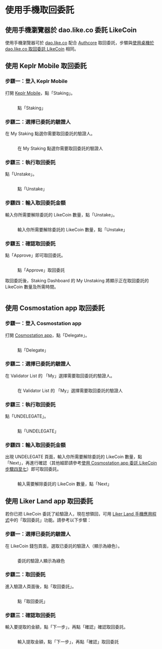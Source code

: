 # 使用手機取回委託

## 使用手機瀏覽器於 dao.like.co 委託 LikeCoin <a href="#delegate-via-dao.like.co" id="delegate-via-dao.like.co"></a>

使用手機瀏覽器可於 [dao.like.co](https://dao.like.co/) 配合 [Authcore](../../../user-guide/liker-id/register/) 取回委託，步驟與[使用桌機於 dao.like.co 取回委託 LikeCoin](on-desktop.md#undelegate-via-dao.like.co) 相同。

## 使用 Keplr Mobile 取回委託

### 步驟一：登入 Keplr Mobile

打開 [Keplr Mobile](../../wallet/keplr-mobile/)，點「Staking」。

<figure><img src="../../../.gitbook/assets/Keplr mobile undelegate 1.png" alt=""><figcaption><p>點「Staking」</p></figcaption></figure>

### 步驟二：選擇已委託的驗證人

在 My Staking 點選你需要取回委託的驗證人。

<figure><img src="../../../.gitbook/assets/Keplr mobile undelegate 2.png" alt=""><figcaption><p>在 My Staking 點選你需要取回委託的驗證人</p></figcaption></figure>

### 步驟三：執行取回委託

點「Unstake」。

<figure><img src="../../../.gitbook/assets/Keplr mobile undelegate 3.png" alt=""><figcaption><p>點「Unstake」</p></figcaption></figure>

### 步驟四：輸入取回委託金額

輸入你所需要解除委託的 LikeCoin 數量，點「Unstake」。

<figure><img src="../../../.gitbook/assets/Keplr mobile undelegate 4.png" alt=""><figcaption><p>輸入你所需要解除委託的 LikeCoin 數量，點「Unstake」</p></figcaption></figure>

### 步驟五：確認取回委託

點「Approve」即可取回委託。

<figure><img src="../../../.gitbook/assets/Keplr mobile undelegate 5.png" alt=""><figcaption><p>點「Approve」取回委託</p></figcaption></figure>

取回委託後，Staking Dashboard 的 My Unstaking 將顯示正在取回委託的 LikeCoin 數量及所需時間。

<figure><img src="../../../.gitbook/assets/Keplr mobile undelegate 6.png" alt=""><figcaption></figcaption></figure>

## 使用 Cosmostation app 取回委託 <a href="#undelegate-via-cosmostation-app" id="undelegate-via-cosmostation-app"></a>

### 步驟一：登入 Cosmostation app

打開 [Cosmostation app](../../wallet/cosmostation-mobile/)，點「Delegate」。

<figure><img src="../../../.gitbook/assets/Cosmostation mobile delegate 1.png" alt=""><figcaption><p>點「Delegate」</p></figcaption></figure>

### 步驟二：選擇已委託的驗證人

在 Validator List 的 「My」選擇需要取回委託的驗證人。

<figure><img src="../../../.gitbook/assets/Cosmostation mobile undelegate 1.png" alt=""><figcaption><p>在 Validator List 的 「My」選擇需要取回委託的驗證人</p></figcaption></figure>

### 步驟三：執行取回委託

點「UNDELEGATE」。

<figure><img src="../../../.gitbook/assets/Cosmostation mobile undelegate 2.png" alt=""><figcaption><p>點「UNDELEGATE」</p></figcaption></figure>

### 步驟四：輸入取回委託金額

出現 UNDELEGATE 頁面，輸入你所需要解除委託的 LikeCoin 數量，點「Next」，再進行確認（其他細節請參考[使用 Cosmostation app 委託 LikeCoin 步驟四至七](../delegation-of-likecoin/on-mobile.md#delegate-via-cosmostation-app)）即可取回委託。

<figure><img src="../../../.gitbook/assets/Cosmostation mobile undelegate 3.png" alt=""><figcaption><p>輸入需要解除委託的 LikeCoin 數量，點「Next」</p></figcaption></figure>

## 使用 Liker Land app 取回委託 <a href="#undelegate-via-liker-land" id="undelegate-via-liker-land"></a>

若你已把 LikeCoin 委託了給驗證人，現在想領回，可用 [Liker Land 手機應用程式](../../../user-guide/liker-land/download.md)中的「取回委託」功能。請參考以下步驟：

### 步驟一：選擇已委託的驗證人

在 LikeCoin 錢包頁面，選取已委託的驗證人（顯示為綠色）。

<figure><img src="../../../.gitbook/assets/undelegate 1.png" alt=""><figcaption><p>委託的驗證人顯示為綠色</p></figcaption></figure>

### 步驟二：取回委託

進入驗證人頁面後，點「取回委託」。

<figure><img src="../../../.gitbook/assets/undelegate 2.png" alt=""><figcaption><p>點「取回委託」</p></figcaption></figure>

### 步驟三：確認取回委託

輸入要提取的金額，點「下一步」，再點「確認」確認取回委託。

<figure><img src="../../../.gitbook/assets/undelegate 3.png" alt=""><figcaption><p>輸入提取金額，點「下一步」，再點「確認」取回委託</p></figcaption></figure>
